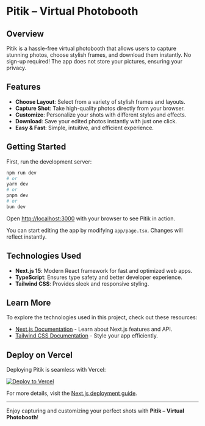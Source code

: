 # Pitik – Virtual Photobooth

## Overview
Pitik is a hassle-free virtual photobooth that allows users to capture stunning photos, choose stylish frames, and download them instantly. No sign-up required! The app does not store your pictures, ensuring your privacy.

## Features
- **Choose Layout**: Select from a variety of stylish frames and layouts.
- **Capture Shot**: Take high-quality photos directly from your browser.
- **Customize**: Personalize your shots with different styles and effects.
- **Download**: Save your edited photos instantly with just one click.
- **Easy & Fast**: Simple, intuitive, and efficient experience.

## Getting Started

First, run the development server:

```bash
npm run dev
# or
yarn dev
# or
pnpm dev
# or
bun dev
```

Open [http://localhost:3000](http://localhost:3000) with your browser to see Pitik in action.

You can start editing the app by modifying `app/page.tsx`. Changes will reflect instantly.

## Technologies Used
- **Next.js 15**: Modern React framework for fast and optimized web apps.
- **TypeScript**: Ensures type safety and better developer experience.
- **Tailwind CSS**: Provides sleek and responsive styling.

## Learn More
To explore the technologies used in this project, check out these resources:
- [Next.js Documentation](https://nextjs.org/docs) - Learn about Next.js features and API.
- [Tailwind CSS Documentation](https://tailwindcss.com/docs) - Style your app efficiently.

## Deploy on Vercel
Deploying Pitik is seamless with Vercel:

[![Deploy to Vercel](https://vercel.com/button)](https://vercel.com/new)

For more details, visit the [Next.js deployment guide](https://nextjs.org/docs/app/building-your-application/deploying).

---

Enjoy capturing and customizing your perfect shots with **Pitik – Virtual Photobooth**!

